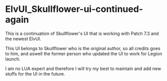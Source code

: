 # ElvUI_Skullflower-ui-continued-again

This is a continuation of Skullflower's UI that is working with Patch 7.3 and the newest ElvUI.

This UI belongs to Skullflower who is the original author, so all credits goes to him, and aswell the former person who updated the UI to work for Legion launch.

I am no LUA expert and therefore I will try my best to maintain and add new stuffs for the UI in the future.
